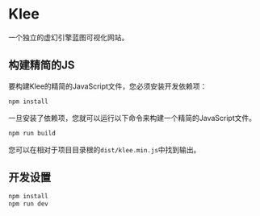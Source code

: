 # Klee

一个独立的虚幻引擎蓝图可视化网站。

## 构建精简的JS

要构建Klee的精简的JavaScript文件，您必须安装开发依赖项：

```bash
npm install
```

一旦安装了依赖项，您就可以运行以下命令来构建一个精简的JavaScript文件。

```bash
npm run build
```

您可以在相对于项目目录根的`dist/klee.min.js`中找到输出。

## 开发设置

```bash
npm install
npm run dev
```
